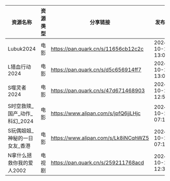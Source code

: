 | 资源名称                | 资源类型 | 分享链接                                 | 发布时间                |
| ------------------- | ---- | ------------------------------------ | ------------------- |
| Lubuk2024           | 电影   | https://pan.quark.cn/s/11656cb12c2c  | 2024-10-24 13:06:31 |
| L猎血行动2024           | 电影   | https://pan.quark.cn/s/d5c656914ff7  | 2024-10-24 13:07:30 |
| S噬灵者2024            | 电影   | https://pan.quark.cn/s/47d671468903  | 2024-10-24 12:51:43 |
| S时空救赎_国产_动作_科幻_2024 | 电影   | https://www.alipan.com/s/jpfQ6jjLHjc | 2024-10-24 07:14:11 |
| S玩偶姐姐_神秘的一日女友_香港    | 电影   | https://www.alipan.com/s/Lk8iNCqhWZ5 | 2024-10-24 07:18:16 |
| N拿什么拯救你我的爱人2002     | 电视剧  | https://pan.quark.cn/s/259211768acd  | 2024-10-24 12:34:59 |
